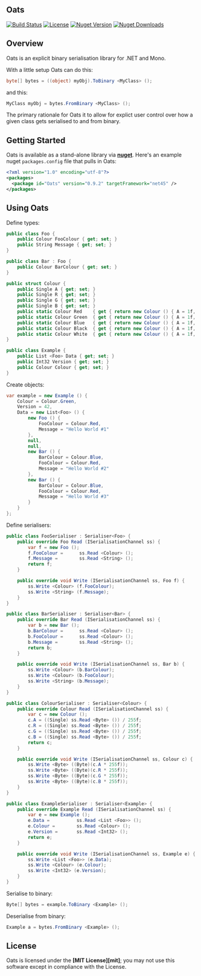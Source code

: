 ## Oats

[![Build Status](https://travis-ci.org/sungiant/oats.png?branch=master)][travis]
[![License](https://img.shields.io/github/license/sungiant/oats)][license]
[![Nuget Version](https://img.shields.io/nuget/v/Oats.svg)][nuget]
[![Nuget Downloads](https://img.shields.io/nuget/dt/Oats)][nuget]

## Overview

Oats is an explicit binary serialisation library for .NET and Mono.

With a little setup Oats can do this:

```cs
byte[] bytes = ((object) myObj).ToBinary <MyClass> ();
```

and this:

```cs
MyClass myObj = bytes.FromBinary <MyClass> ();
```
The primary rationale for Oats it to allow for explict user control over how a given class gets serialised to and from binary.

## Getting Started

Oats is available as a stand-alone library via **[nuget][nuget]**.  Here's an example nuget `packages.config` file that pulls in Oats:

```xml
<?xml version="1.0" encoding="utf-8"?>
<packages>
  <package id="Oats" version="0.9.2" targetFramework="net45" />
</packages>
```

## Using Oats

Define types:

```cs
public class Foo {
    public Colour FooColour { get; set; }
    public String Message { get; set; }
}

public class Bar : Foo {
    public Colour BarColour { get; set; }
}

public struct Colour {
    public Single A { get; set; }
    public Single R { get; set; }
    public Single G { get; set; }
    public Single B { get; set; }
    public static Colour Red    { get { return new Colour () { A = 1f, R = 1f, G = 0f, B = 0f }; } }
    public static Colour Green  { get { return new Colour () { A = 1f, R = 0f, G = 1f, B = 0f }; } }
    public static Colour Blue   { get { return new Colour () { A = 1f, R = 0f, G = 0f, B = 1f }; } }
    public static Colour Black  { get { return new Colour () { A = 1f, R = 0f, G = 0f, B = 0f }; } }
    public static Colour White  { get { return new Colour () { A = 1f, R = 1f, G = 1f, B = 1f }; } }
}

public class Example {
    public List <Foo> Data { get; set; }
    public Int32 Version { get; set; }
    public Colour Colour { get; set; }
}
```

Create objects:

```cs
var example = new Example () {
    Colour = Colour.Green,
    Version = 42,
    Data = new List<Foo> () {
        new Foo () {
            FooColour = Colour.Red,
            Message = "Hello World #1"
        },
        null,
        null,
        new Bar () {
            BarColour = Colour.Blue,
            FooColour = Colour.Red,
            Message = "Hello World #2"
        },
        new Bar () {
            BarColour = Colour.Blue,
            FooColour = Colour.Red,
            Message = "Hello World #3"
        }
    }
};
```

Define serialisers:

```cs
public class FooSerialiser : Serialiser<Foo> {
    public override Foo Read (ISerialisationChannel ss) {
        var f = new Foo ();
        f.FooColour =      ss.Read <Colour> ();
        f.Message =        ss.Read <String> ();
        return f;
    }

    public override void Write (ISerialisationChannel ss, Foo f) {
        ss.Write <Colour> (f.FooColour);
        ss.Write <String> (f.Message);
    }
}

public class BarSerialiser : Serialiser<Bar> {
    public override Bar Read (ISerialisationChannel ss) {
        var b = new Bar ();
        b.BarColour =      ss.Read <Colour> ();
        b.FooColour =      ss.Read <Colour> ();
        b.Message =        ss.Read <String> ();
        return b;
    }

    public override void Write (ISerialisationChannel ss, Bar b) {
        ss.Write <Colour> (b.BarColour);
        ss.Write <Colour> (b.FooColour);
        ss.Write <String> (b.Message);
    }
}

public class ColourSerialiser : Serialiser<Colour> {
    public override Colour Read (ISerialisationChannel ss) {
        var c = new Colour ();
        c.A = ((Single) ss.Read <Byte> ()) / 255f;
        c.R = ((Single) ss.Read <Byte> ()) / 255f;
        c.G = ((Single) ss.Read <Byte> ()) / 255f;
        c.B = ((Single) ss.Read <Byte> ()) / 255f;
        return c;
    }

    public override void Write (ISerialisationChannel ss, Colour c) {
        ss.Write <Byte> ((Byte)(c.A * 255f));
        ss.Write <Byte> ((Byte)(c.R * 255f));
        ss.Write <Byte> ((Byte)(c.G * 255f));
        ss.Write <Byte> ((Byte)(c.B * 255f));
    }
}

public class ExampleSerialiser : Serialiser<Example> {
    public override Example Read (ISerialisationChannel ss) {
        var e = new Example ();
        e.Data =          ss.Read <List <Foo>> ();
        e.Colour =        ss.Read <Colour> ();
        e.Version =       ss.Read <Int32> ();
        return e;
    }

    public override void Write (ISerialisationChannel ss, Example e) {
        ss.Write <List <Foo>> (e.Data);
        ss.Write <Colour> (e.Colour);
        ss.Write <Int32> (e.Version);
    }
}
```

Serialise to binary:

```cs
Byte[] bytes = example.ToBinary <Example> ();
```

Deserialise from binary:

```cs
Example a = bytes.FromBinary <Example> ();
```


## License

Oats is licensed under the **[MIT License][mit]**; you may not use this software except in compliance with the License.

[license]: https://raw.githubusercontent.com/sungiant/oats/master/LICENSE
[nuget]: https://www.nuget.org/packages/Oats/
[travis]: https://travis-ci.org/sungiant/oats
